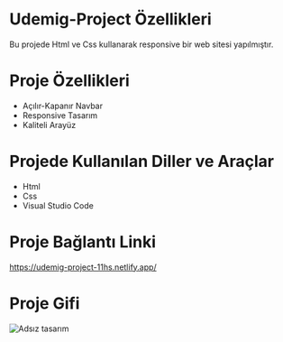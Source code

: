 # Udemig-Project Özellikleri
Bu projede Html ve Css kullanarak responsive bir web sitesi yapılmıştır.



# Proje Özellikleri

<ul>
              <li>Açılır-Kapanır Navbar</li>
              <li>Responsive Tasarım</li>
              <li>Kaliteli Arayüz</li>
              
</ul>

# Projede Kullanılan Diller ve Araçlar

<ul>
  <li>Html</li>
  <li>Css</li>
  <li>Visual Studio Code</li>
</ul>

# Proje Bağlantı Linki
https://udemig-project-11hs.netlify.app/

# Proje Gifi
![Adsız tasarım](https://github.com/mehmet-adgzl22/udemig-project-/assets/169144147/9fb83ad2-33e3-40aa-8948-1bf0777b784f)





